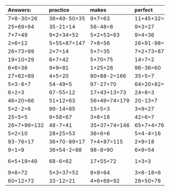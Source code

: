 | Answers: | practice | makes | perfect | ! |
| :--- | :--- | :--- | :--- | :--- |
| 7×8-30=26 | 36+49-50=35 | 9×7=63 | 11+45+32=88 | 3×5=15 | 
| 25+69=94 | 35-21=14 | 56-48=8 | 9×3=27 | 4×6=24 | 
| 7×7=49 | 9×2+34=52 | 5×2+53=63 | 9×4=36 | 40+19=59 | 
| 2×6=12 | 5+55+87=147 | 7×8=56 | 26+91-98=19 | 8×3=24 | 
| 26+73=99 | 2×7=14 | 5×7=35 | 7×2+73=87 | 9×3-25=2 | 
| 19+10=29 | 6×7=42 | 5+70=75 | 14÷7=2 | 30+60=90 | 
| 6×6=36 | 9×9=81 | 1+25=26 | 96-36=60 | 24÷6=4 | 
| 27+62=89 | 4×5=20 | 80+88-2=166 | 35÷5=7 | 8×2+78=94 | 
| 5×3-8=7 | 54-49=5 | 97-27=70 | 64+20+82=166 | 3×3=9 | 
| 6÷2=3 | 67-55=12 | 17+43+13=73 | 24÷8=3 | 4×9=36 | 
| 46+20=66 | 51+12=63 | 56+49+74=179 | 20-13=7 | 4×4+22=38 | 
| 5×2-2=8 | 99-14=85 | 15÷5=3 | 3×9=27 | 3×2=6 | 
| 25÷5=5 | 9+58=67 | 3×6=18 | 42÷6=7 | 2×7-1=13 | 
| 26+7+99=132 | 48-7=41 | 35+37+74=146 | 65+7+4=76 | 3×8=24 | 
| 5×2=10 | 28+25=53 | 36÷6=6 | 5×4-4=16 | 53-50=3 | 
| 93-76=17 | 36+70-89=17 | 7×4+87=115 | 2×9=18 | 33+59=92 | 
| 9÷1=9 | 36+54-2=88 | 98-8=90 | 6×9=54 | 9×4+59=95 | 
| 6×5+19=49 | 68-6=62 | 17+55=72 | 1×3=3 | 14+86-29=71 | 
| 9×8=72 | 5×3+37=52 | 8×8=64 | 3×8-18=6 | 6×8=48 | 
| 60+12=72 | 33-12=21 | 4×6+68=92 | 28+50=78 | 2×4=8 | 
